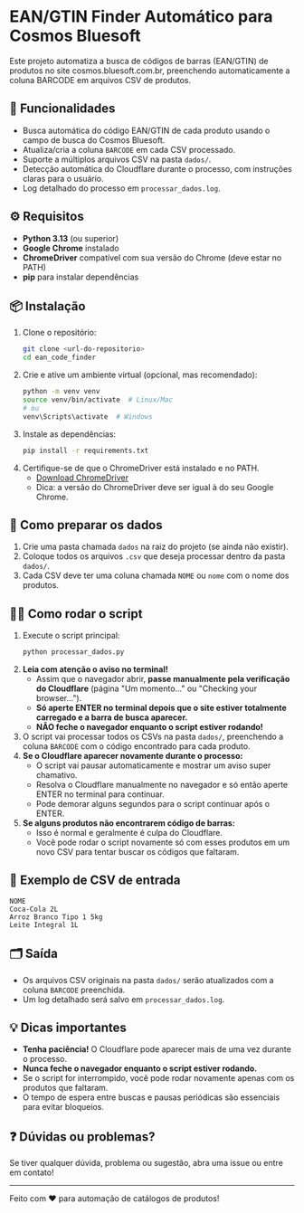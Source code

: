 # EAN/GTIN Finder Automático para Cosmos Bluesoft

Este projeto automatiza a busca de códigos de barras (EAN/GTIN) de produtos no site cosmos.bluesoft.com.br, preenchendo automaticamente a coluna BARCODE em arquivos CSV de produtos.

## 🚀 Funcionalidades
- Busca automática do código EAN/GTIN de cada produto usando o campo de busca do Cosmos Bluesoft.
- Atualiza/cria a coluna `BARCODE` em cada CSV processado.
- Suporte a múltiplos arquivos CSV na pasta `dados/`.
- Detecção automática do Cloudflare durante o processo, com instruções claras para o usuário.
- Log detalhado do processo em `processar_dados.log`.

## ⚙️ Requisitos
- **Python 3.13** (ou superior)
- **Google Chrome** instalado
- **ChromeDriver** compatível com sua versão do Chrome (deve estar no PATH)
- **pip** para instalar dependências

## 📦 Instalação
1. Clone o repositório:
   ```bash
   git clone <url-do-repositorio>
   cd ean_code_finder
   ```
2. Crie e ative um ambiente virtual (opcional, mas recomendado):
   ```bash
   python -m venv venv
   source venv/bin/activate  # Linux/Mac
   # ou
   venv\Scripts\activate  # Windows
   ```
3. Instale as dependências:
   ```bash
   pip install -r requirements.txt
   ```
4. Certifique-se de que o ChromeDriver está instalado e no PATH.
   - [Download ChromeDriver](https://sites.google.com/chromium.org/driver/)
   - Dica: a versão do ChromeDriver deve ser igual à do seu Google Chrome.

## 📂 Como preparar os dados
1. Crie uma pasta chamada `dados` na raiz do projeto (se ainda não existir).
2. Coloque todos os arquivos `.csv` que deseja processar dentro da pasta `dados/`.
3. Cada CSV deve ter uma coluna chamada `NOME` ou `nome` com o nome dos produtos.

## 🏃‍♂️ Como rodar o script
1. Execute o script principal:
   ```bash
   python processar_dados.py
   ```
2. **Leia com atenção o aviso no terminal!**
   - Assim que o navegador abrir, **passe manualmente pela verificação do Cloudflare** (página "Um momento..." ou "Checking your browser...").
   - **Só aperte ENTER no terminal depois que o site estiver totalmente carregado e a barra de busca aparecer.**
   - **NÃO feche o navegador enquanto o script estiver rodando!**
3. O script vai processar todos os CSVs na pasta `dados/`, preenchendo a coluna `BARCODE` com o código encontrado para cada produto.
4. **Se o Cloudflare aparecer novamente durante o processo:**
   - O script vai pausar automaticamente e mostrar um aviso super chamativo.
   - Resolva o Cloudflare manualmente no navegador e só então aperte ENTER no terminal para continuar.
   - Pode demorar alguns segundos para o script continuar após o ENTER.
5. **Se alguns produtos não encontrarem código de barras:**
   - Isso é normal e geralmente é culpa do Cloudflare.
   - Você pode rodar o script novamente só com esses produtos em um novo CSV para tentar buscar os códigos que faltaram.

## 📝 Exemplo de CSV de entrada
```csv
NOME
Coca-Cola 2L
Arroz Branco Tipo 1 5kg
Leite Integral 1L
```

## 🗂️ Saída
- Os arquivos CSV originais na pasta `dados/` serão atualizados com a coluna `BARCODE` preenchida.
- Um log detalhado será salvo em `processar_dados.log`.

## 💡 Dicas importantes
- **Tenha paciência!** O Cloudflare pode aparecer mais de uma vez durante o processo.
- **Nunca feche o navegador enquanto o script estiver rodando.**
- Se o script for interrompido, você pode rodar novamente apenas com os produtos que faltaram.
- O tempo de espera entre buscas e pausas periódicas são essenciais para evitar bloqueios.

## ❓ Dúvidas ou problemas?
Se tiver qualquer dúvida, problema ou sugestão, abra uma issue ou entre em contato!

---

Feito com ❤️ para automação de catálogos de produtos! 